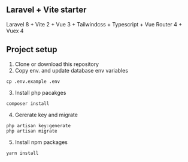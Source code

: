 ## Laravel + Vite starter

Laravel 8 + Vite 2 + Vue 3 + Tailwindcss + Typescript + Vue Router 4 + Vuex 4

## Project setup
1. Clone or download this repository
2. Copy env. and update database env variables
```
cp .env.example .env
```
3. Install php pacakges
```
composer install
```
4. Gererate key and migrate
```
php artisan key:generate
php artisan migrate
```
5. Install npm packages
```
yarn install
```

